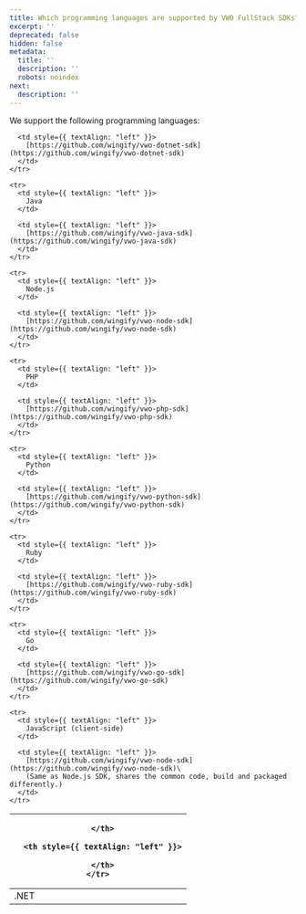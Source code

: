 ```yaml
---
title: Which programming languages are supported by VWO FullStack SDKs?
excerpt: ''
deprecated: false
hidden: false
metadata:
  title: ''
  description: ''
  robots: noindex
next:
  description: ''
---
```

We support the following programming languages:

<Table align={["left","left"]}>
  <thead>
    <tr>
      <th style={{ textAlign: "left" }}>

      </th>

      <th style={{ textAlign: "left" }}>

      </th>
    </tr>
  </thead>

  <tbody>
    <tr>
      <td style={{ textAlign: "left" }}>
        .NET
      </td>

      <td style={{ textAlign: "left" }}>
        [https://github.com/wingify/vwo-dotnet-sdk](https://github.com/wingify/vwo-dotnet-sdk)
      </td>
    </tr>

    <tr>
      <td style={{ textAlign: "left" }}>
        Java
      </td>

      <td style={{ textAlign: "left" }}>
        [https://github.com/wingify/vwo-java-sdk](https://github.com/wingify/vwo-java-sdk)
      </td>
    </tr>

    <tr>
      <td style={{ textAlign: "left" }}>
        Node.js
      </td>

      <td style={{ textAlign: "left" }}>
        [https://github.com/wingify/vwo-node-sdk](https://github.com/wingify/vwo-node-sdk)
      </td>
    </tr>

    <tr>
      <td style={{ textAlign: "left" }}>
        PHP
      </td>

      <td style={{ textAlign: "left" }}>
        [https://github.com/wingify/vwo-php-sdk](https://github.com/wingify/vwo-php-sdk)
      </td>
    </tr>

    <tr>
      <td style={{ textAlign: "left" }}>
        Python
      </td>

      <td style={{ textAlign: "left" }}>
        [https://github.com/wingify/vwo-python-sdk](https://github.com/wingify/vwo-python-sdk)
      </td>
    </tr>

    <tr>
      <td style={{ textAlign: "left" }}>
        Ruby
      </td>

      <td style={{ textAlign: "left" }}>
        [https://github.com/wingify/vwo-ruby-sdk](https://github.com/wingify/vwo-ruby-sdk)
      </td>
    </tr>

    <tr>
      <td style={{ textAlign: "left" }}>
        Go
      </td>

      <td style={{ textAlign: "left" }}>
        [https://github.com/wingify/vwo-go-sdk](https://github.com/wingify/vwo-go-sdk)
      </td>
    </tr>

    <tr>
      <td style={{ textAlign: "left" }}>
        JavaScript (client-side)
      </td>

      <td style={{ textAlign: "left" }}>
        [https://github.com/wingify/vwo-node-sdk](https://github.com/wingify/vwo-node-sdk)\
        (Same as Node.js SDK, shares the common code, build and packaged differently.)
      </td>
    </tr>
  </tbody>
</Table>
